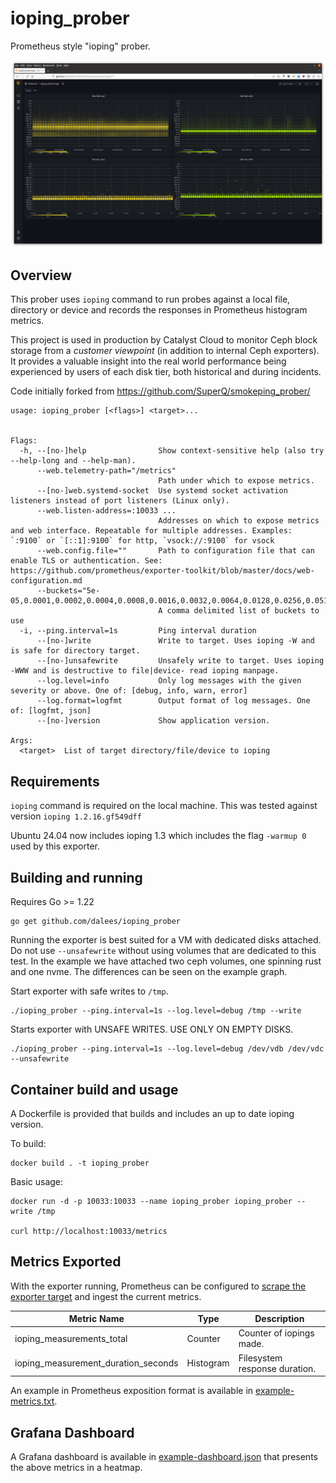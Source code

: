 # ioping_prober
Prometheus style "ioping" prober.

![Example Graph](example-graph.png)

## Overview

This prober uses `ioping` command to run probes against a local file, directory or device and records the responses in Prometheus histogram metrics.

This project is used in production by Catalyst Cloud to monitor Ceph block storage from a *customer viewpoint* (in addition to internal Ceph exporters).
It provides a valuable insight into the real world performance being experienced by users of each disk tier, both historical and during incidents.

Code initially forked from https://github.com/SuperQ/smokeping_prober/

```
usage: ioping_prober [<flags>] <target>...


Flags:
  -h, --[no-]help                Show context-sensitive help (also try --help-long and --help-man).
      --web.telemetry-path="/metrics"  
                                 Path under which to expose metrics.
      --[no-]web.systemd-socket  Use systemd socket activation listeners instead of port listeners (Linux only).
      --web.listen-address=:10033 ...
                                 Addresses on which to expose metrics and web interface. Repeatable for multiple addresses. Examples: `:9100` or `[::1]:9100` for http, `vsock://:9100` for vsock
      --web.config.file=""       Path to configuration file that can enable TLS or authentication. See: https://github.com/prometheus/exporter-toolkit/blob/master/docs/web-configuration.md
      --buckets="5e-05,0.0001,0.0002,0.0004,0.0008,0.0016,0.0032,0.0064,0.0128,0.0256,0.0512,0.1024,0.2048,0.4096,0.8192,1.6384,3.2768,6.5536,13.1072,26.2144"  
                                 A comma delimited list of buckets to use
  -i, --ping.interval=1s         Ping interval duration
      --[no-]write               Write to target. Uses ioping -W and is safe for directory target.
      --[no-]unsafewrite         Unsafely write to target. Uses ioping -WWW and is destructive to file|device- read ioping manpage.
      --log.level=info           Only log messages with the given severity or above. One of: [debug, info, warn, error]
      --log.format=logfmt        Output format of log messages. One of: [logfmt, json]
      --[no-]version             Show application version.

Args:
  <target>  List of target directory/file/device to ioping
```

## Requirements

`ioping` command is required on the local machine. This was tested against version `ioping 1.2.16.gf549dff`

Ubuntu 24.04 now includes ioping 1.3 which includes the flag `-warmup 0` used by this exporter.

## Building and running

Requires Go >= 1.22

```console
go get github.com/dalees/ioping_prober
```

Running the exporter is best suited for a VM with dedicated disks attached. Do not use `--unsafewrite` without using volumes that are dedicated to this test. In the example we have attached two ceph volumes, one spinning rust and one nvme. The differences can be seen on the example graph.

Start exporter with safe writes to `/tmp`.
```
./ioping_prober --ping.interval=1s --log.level=debug /tmp --write
```

Starts exporter with UNSAFE WRITES. USE ONLY ON EMPTY DISKS.
```
./ioping_prober --ping.interval=1s --log.level=debug /dev/vdb /dev/vdc --unsafewrite
```

## Container build and usage

A Dockerfile is provided that builds and includes an up to date ioping version.

To build:
```
docker build . -t ioping_prober
```

Basic usage:
```
docker run -d -p 10033:10033 --name ioping_prober ioping_prober --write /tmp

curl http://localhost:10033/metrics
```

## Metrics Exported

With the exporter running, Prometheus can be configured to [scrape the exporter target](example-scrapeconfig.yml) and ingest the current metrics.


 Metric Name                            | Type       | Description
----------------------------------------|------------|-------------------------------------------
 ioping\_measurements\_total            | Counter    | Counter of iopings made.
 ioping\_measurement\_duration\_seconds | Histogram  | Filesystem response duration.

An example in Prometheus exposition format is available in [example-metrics.txt](example-metrics.txt).

## Grafana Dashboard

A Grafana dashboard is available in [example-dashboard.json](example-dashboard.json) that presents the above metrics in a heatmap.
